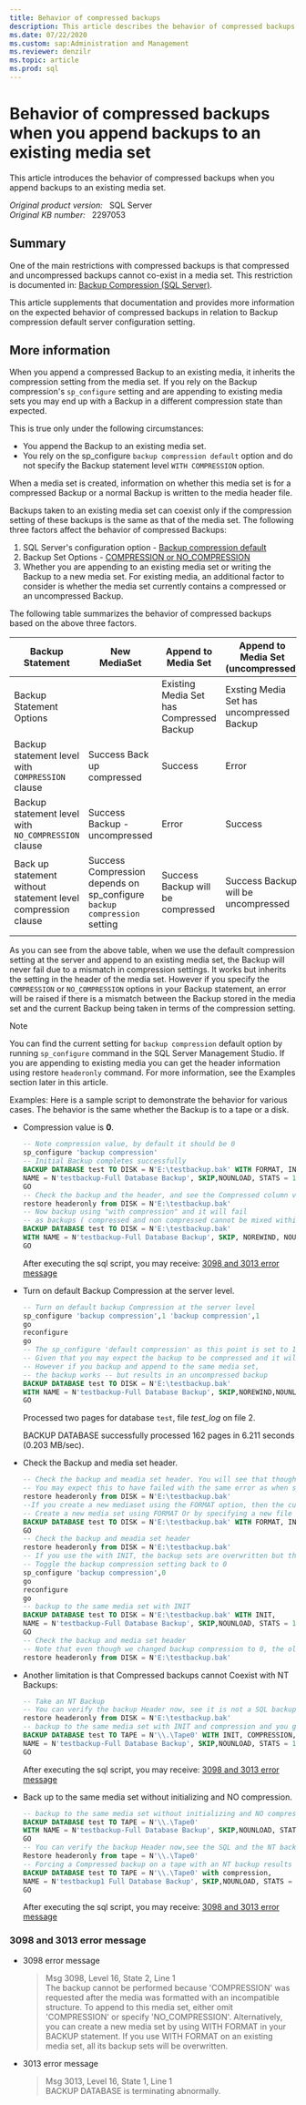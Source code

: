```yaml
---
title: Behavior of compressed backups
description: This article describes the behavior of compressed backups when appending backups to an existing media set. 
ms.date: 07/22/2020
ms.custom: sap:Administration and Management
ms.reviewer: denzilr
ms.topic: article
ms.prod: sql
---
```

# Behavior of compressed backups when you append backups to an existing media set

This article introduces the behavior of compressed backups when you append backups to an existing media set.

_Original product version:_ &nbsp; SQL Server  
_Original KB number:_ &nbsp; 2297053

## Summary

One of the main restrictions with compressed backups is that compressed and uncompressed backups cannot co-exist in a media set. This restriction is documented in: [Backup Compression (SQL Server)](/previous-versions/sql/sql-server-2008/bb964719(v=sql.100)).

This article supplements that documentation and provides more information on the expected behavior of compressed backups in relation to Backup compression default server configuration setting.

## More information

When you append a compressed Backup to an existing media, it inherits the compression setting from the media set. If you rely on the Backup compression's `sp_configure` setting and are appending to existing media sets you may end up with a Backup in a different compression state than expected.

This is true only under the following circumstances:

- You append the Backup to an existing media set.
- You rely on the sp_configure `backup compression default` option and do not specify the Backup statement level `WITH COMPRESSION` option.

When a media set is created, information on whether this media set is for a compressed Backup or a normal Backup is written to the media header file.

Backups taken to an existing media set can coexist only if the compression setting of these backups is the same as that of the media set. The following three factors affect the behavior of compressed Backups:

1. SQL Server's configuration option - [Backup compression default](/previous-versions/sql/sql-server-2008-r2/bb677250(v=sql.105))
2. Backup Set Options - [COMPRESSION or NO_COMPRESSION](/sql/t-sql/statements/backup-transact-sql)
3. Whether you are appending to an existing media set or writing the Backup to a new media set. For existing media, an additional factor to consider is whether the media set currently contains a compressed or an uncompressed Backup.

The following table summarizes the behavior of compressed backups based on the above three factors.

|Backup Statement| New MediaSet| Append to Media Set| Append to Media Set (uncompressed) |
|---|---|---|---|
| Backup Statement Options|| Existing Media Set has Compressed Backup| Exsting Media Set has uncompressed Backup |
| Backup statement level with `COMPRESSION` clause|Success Back up compressed|Success|Error|
| Backup statement level with `NO_COMPRESSION` clause|Success Backup - uncompressed|Error|Success|
| Back up statement without statement level compression clause|Success Compression depends on sp_configure `backup compression` setting|Success Backup will be compressed|Success Backup will be uncompressed|
|||||

As you can see from the above table, when we use the default compression setting at the server and append to an existing media set, the Backup will never fail due to a mismatch in compression settings. It works but inherits the setting in the header of the media set. However if you specify the `COMPRESSION` or `NO_COMPRESSION` options in your Backup statement, an error will be raised if there is a mismatch between the Backup stored in the media set and the current Backup being taken in terms of the compression setting.

> [!NOTE]
> You can find the current setting for `backup compression` default option by running `sp_configure` command in the SQL Server Management Studio. If you are appending to existing media you can get the header information using restore `headeronly` command. For more information, see the Examples section later in this article.

Examples: Here is a sample script to demonstrate the behavior for various cases. The behavior is the same whether the Backup is to a tape or a disk.

- Compression value is **0**.

    ```sql
    -- Note compression value, by default it should be 0
    sp_configure 'backup compression'
    -- Initial Backup completes successfully
    BACKUP DATABASE test TO DISK = N'E:\testbackup.bak' WITH FORMAT, INIT,
    NAME = N'testbackup-Full Database Backup', SKIP,NOUNLOAD, STATS = 10
    GO
    -- Check the backup and the header, and see the Compressed column value, it is 0
    restore headeronly from DISK = N'E:\testbackup.bak'
    -- Now backup using "with compression" and it will fail
    -- as backups ( compressed and non compressed cannot be mixed within the same media set )
    BACKUP DATABASE test TO DISK = N'E:\testbackup.bak' 
    WITH NAME = N'testbackup-Full Database Backup', SKIP, NOREWIND, NOUNLOAD, COMPRESSION, STATS = 10
    GO
    ```

    After executing the sql script, you may receive: [3098 and 3013 error message](#3098-and-3013-error-message)

- Turn on default Backup Compression at the server level.

    ```sql
    -- Turn on default backup Compression at the server level
    sp_configure 'backup compression',1 'backup compression',1
    go
    reconfigure
    go
    -- The sp_configure 'default compression' as this point is set to 1.
    -- Given that you may expect the backup to be compressed and it will be if it -- is a new media set
    -- However if you backup and append to the same media set,
    -- the backup works -- but results in an uncompressed backup
    BACKUP DATABASE test TO DISK = N'E:\testbackup.bak'
    WITH NAME = N'testbackup-Full Database Backup', SKIP,NOREWIND,NOUNLOAD, STATS = 10
    GO
    ```

    Processed two pages for database `test`, file *test_log* on file 2.

    BACKUP DATABASE successfully processed 162 pages in 6.211 seconds (0.203 MB/sec).

- Check the Backup and media set header.

    ```sql
    -- Check the backup and meadia set header. You will see that though Server default is set to compressed, the backup given that it is appended to an existing media set inherits the compression setting of the media set itself
    -- You may expect this to have failed with the same error as when specifying the WITH COMPRESSION clause in the backup statement given that compressed and non compressed backups cannot co-exist in the media set.
    restore headeronly from DISK = N'E:\testbackup.bak'
    --If you create a new mediaset using the FORMAT option, then the current compression setting is inherited
    -- Create a new media set using FORMAT Or by specifying a new file
    BACKUP DATABASE test TO DISK = N'E:\testbackup.bak' WITH FORMAT, INIT, NAME = N'testbackup-Full Database Backup', SKIP,NOUNLOAD, STATS = 10
    GO
    -- Check the backup and meadia set header
    restore headeronly from DISK = N'E:\testbackup.bak'
    -- If you use the with INIT, the backup sets are overwritten but the media header is not
    -- Toggle the backup compression setting back to 0
    sp_configure 'backup compression',0
    go
    reconfigure
    go
    -- backup to the same media set with INIT
    BACKUP DATABASE test TO DISK = N'E:\testbackup.bak' WITH INIT,
    NAME = N'testbackup-Full Database Backup', SKIP,NOUNLOAD, STATS = 10
    GO
    -- Check the backup and media set header
    -- Note that even though we changed backup compression to 0, the old media header is preserved which has it as 1, and the backup goes as compressed
    restore headeronly from DISK = N'E:\testbackup.bak'
    ```

- Another limitation is that Compressed backups cannot Coexist with NT Backups:

    ```sql
    -- Take an NT Backup
    -- You can verify the backup Header now, see it is not a SQL backup
    restore headeronly from DISK = N'E:\testbackup.bak'
    -- backup to the same media set with INIT and compression and you get the error message
    BACKUP DATABASE test TO TAPE = N'\\.\Tape0' WITH INIT, COMPRESSION,
    NAME = N'testbackup-Full Database Backup', SKIP,NOUNLOAD, STATS = 10
    GO
    ```

    After executing the sql script, you may receive: [3098 and 3013 error message](#3098-and-3013-error-message)

- Back up to the same media set without initializing and NO compression.

    ```sql
    -- backup to the same media set without initializing and NO compression and the backups ( NT and non-compressed backup) can co-exist
    BACKUP DATABASE test TO TAPE = N'\\.\Tape0'
    WITH NAME = N'testbackup-Full Database Backup', SKIP,NOUNLOAD, STATS = 10
    GO
    -- You can verify the backup Header now,see the SQL and the NT backup
    Restore headeronly from tape = N'\\.\Tape0'
    -- Forcing a Compressed backup on a tape with an NT backup results in the error below
    BACKUP DATABASE test TO TAPE = N'\\.\Tape0' with compression,
    NAME = N'testbackup1 Full Database Backup', SKIP,NOUNLOAD, STATS = 10
    GO
    ```

    After executing the sql script, you may receive: [3098 and 3013 error message](#3098-and-3013-error-message)

### 3098 and 3013 error message

- 3098 error message

    > Msg 3098, Level 16, State 2, Line 1  
    > The backup cannot be performed because 'COMPRESSION' was requested after the media was formatted with an incompatible structure. To append to this media set, either omit 'COMPRESSION' or specify 'NO_COMPRESSION'. Alternatively, you can create a new media set by using WITH FORMAT in your BACKUP statement. If you use WITH FORMAT on an existing media set, all its backup sets will be overwritten.  

- 3013 error message

    >Msg 3013, Level 16, State 1, Line 1  
    BACKUP DATABASE is terminating abnormally.
